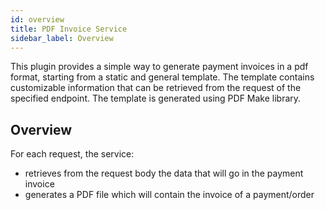 ```yaml
---
id: overview
title: PDF Invoice Service
sidebar_label: Overview
---
```

This plugin provides a simple way to generate payment invoices in a pdf format, starting from a static and general template. The template contains customizable information that can be retrieved from the request of the specified endpoint.
The template is generated using PDF Make library.

## Overview
For each request, the service:
- retrieves from the request body the data that will go in the payment invoice
- generates a PDF file which will contain the invoice of a payment/order
